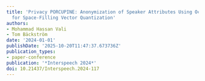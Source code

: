 ```yaml
---
title: 'Privacy PORCUPINE: Anonymization of Speaker Attributes Using Occurrence Normalization
  for Space-Filling Vector Quantization'
authors:
- Mohammad Hassan Vali
- Tom Bäckström
date: '2024-01-01'
publishDate: '2025-10-20T11:47:37.673736Z'
publication_types:
- paper-conference
publication: '*Interspeech 2024*'
doi: 10.21437/Interspeech.2024-117
---
```


